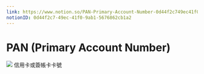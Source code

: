 ```yaml
---
link: https://www.notion.so/PAN-Primary-Account-Number-0d44f2c749ec41f09ab15676862cb1a2
notionID: 0d44f2c7-49ec-41f0-9ab1-5676862cb1a2
---
```

# PAN (Primary Account Number)
![](http://ithelp.ithome.com.tw/upload/images/20161218/20103434HlWY2wIqV6.jpg)
信用卡或簽帳卡卡號